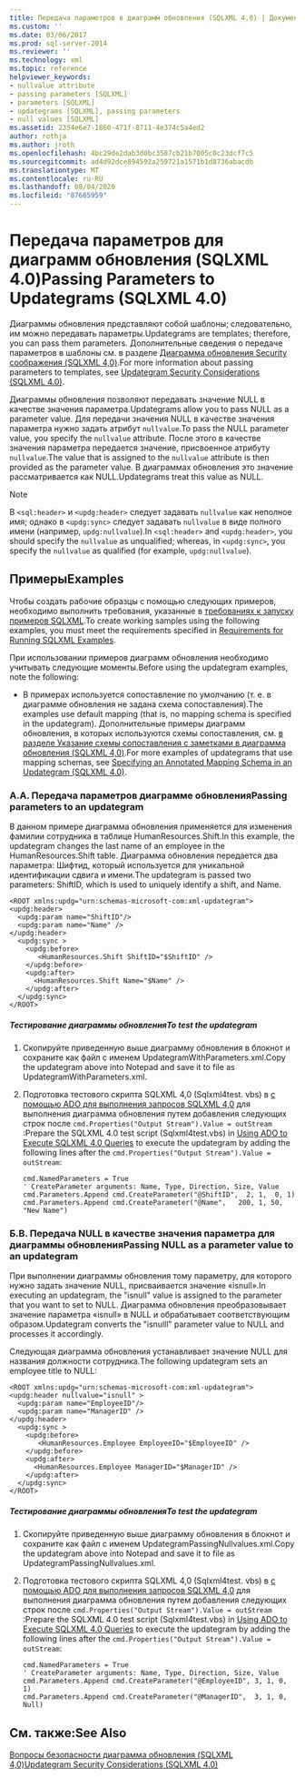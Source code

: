 ```yaml
---
title: Передача параметров в диаграмм обновления (SQLXML 4,0) | Документация Майкрософт
ms.custom: ''
ms.date: 03/06/2017
ms.prod: sql-server-2014
ms.reviewer: ''
ms.technology: xml
ms.topic: reference
helpviewer_keywords:
- nullvalue attribute
- passing parameters [SQLXML]
- parameters [SQLXML]
- updategrams [SQLXML], passing parameters
- null values [SQLXML]
ms.assetid: 2354e6e7-1860-471f-8711-4e374c5a4ed2
author: rothja
ms.author: jroth
ms.openlocfilehash: 4bc29de2dab3d0bc3587cb21b7005c0c23dcf7c5
ms.sourcegitcommit: ad4d92dce894592a259721a1571b1d8736abacdb
ms.translationtype: MT
ms.contentlocale: ru-RU
ms.lasthandoff: 08/04/2020
ms.locfileid: "87665959"
---
```

# <a name="passing-parameters-to-updategrams-sqlxml-40"></a><span data-ttu-id="e5bb3-102">Передача параметров для диаграмм обновления (SQLXML 4.0)</span><span class="sxs-lookup"><span data-stu-id="e5bb3-102">Passing Parameters to Updategrams (SQLXML 4.0)</span></span>
  <span data-ttu-id="e5bb3-103">Диаграммы обновления представляют собой шаблоны; следовательно, им можно передавать параметры.</span><span class="sxs-lookup"><span data-stu-id="e5bb3-103">Updategrams are templates; therefore, you can pass them parameters.</span></span> <span data-ttu-id="e5bb3-104">Дополнительные сведения о передаче параметров в шаблоны см. в разделе [Диаграмма обновления Security соображения &#40;SQLXML 4,0&#41;](../security/updategram-security-considerations-sqlxml-4-0.md).</span><span class="sxs-lookup"><span data-stu-id="e5bb3-104">For more information about passing parameters to templates, see [Updategram Security Considerations &#40;SQLXML 4.0&#41;](../security/updategram-security-considerations-sqlxml-4-0.md).</span></span>  
  
 <span data-ttu-id="e5bb3-105">Диаграммы обновления позволяют передавать значение NULL в качестве значения параметра.</span><span class="sxs-lookup"><span data-stu-id="e5bb3-105">Updategrams allow you to pass NULL as a parameter value.</span></span> <span data-ttu-id="e5bb3-106">Для передачи значения NULL в качестве значения параметра нужно задать атрибут `nullvalue`.</span><span class="sxs-lookup"><span data-stu-id="e5bb3-106">To pass the NULL parameter value, you specify the `nullvalue` attribute.</span></span> <span data-ttu-id="e5bb3-107">После этого в качестве значения параметра передается значение, присвоенное атрибуту `nullvalue`.</span><span class="sxs-lookup"><span data-stu-id="e5bb3-107">The value that is assigned to the `nullvalue` attribute is then provided as the parameter value.</span></span> <span data-ttu-id="e5bb3-108">В диаграммах обновления это значение рассматривается как NULL.</span><span class="sxs-lookup"><span data-stu-id="e5bb3-108">Updategrams treat this value as NULL.</span></span>  
  
> [!NOTE]  
>  <span data-ttu-id="e5bb3-109">В `<sql:header>` и `<updg:header>` следует задавать `nullvalue` как неполное имя; однако в `<updg:sync>` следует задавать `nullvalue` в виде полного имени (например, `updg:nullvalue`).</span><span class="sxs-lookup"><span data-stu-id="e5bb3-109">In `<sql:header>` and `<updg:header>`, you should specify the `nullvalue` as unqualified; whereas, in `<updg:sync>`, you specify the `nullvalue` as qualified (for example, `updg:nullvalue`).</span></span>  
  
## <a name="examples"></a><span data-ttu-id="e5bb3-110">Примеры</span><span class="sxs-lookup"><span data-stu-id="e5bb3-110">Examples</span></span>  
 <span data-ttu-id="e5bb3-111">Чтобы создать рабочие образцы с помощью следующих примеров, необходимо выполнить требования, указанные в [требованиях к запуску примеров SQLXML](../../sqlxml/requirements-for-running-sqlxml-examples.md).</span><span class="sxs-lookup"><span data-stu-id="e5bb3-111">To create working samples using the following examples, you must meet the requirements specified in [Requirements for Running SQLXML Examples](../../sqlxml/requirements-for-running-sqlxml-examples.md).</span></span>  
  
 <span data-ttu-id="e5bb3-112">При использовании примеров диаграмм обновления необходимо учитывать следующие моменты.</span><span class="sxs-lookup"><span data-stu-id="e5bb3-112">Before using the updategram examples, note the following:</span></span>  
  
-   <span data-ttu-id="e5bb3-113">В примерах используется сопоставление по умолчанию (т. е. в диаграмме обновления не задана схема сопоставления).</span><span class="sxs-lookup"><span data-stu-id="e5bb3-113">The examples use default mapping (that is, no mapping schema is specified in the updategram).</span></span> <span data-ttu-id="e5bb3-114">Дополнительные примеры диаграмм обновления, в которых используются схемы сопоставления, см. [в разделе Указание схемы сопоставления с заметками в диаграмма обновления &#40;SQLXML 4,0&#41;](specifying-an-annotated-mapping-schema-in-an-updategram-sqlxml-4-0.md).</span><span class="sxs-lookup"><span data-stu-id="e5bb3-114">For more examples of updategrams that use mapping schemas, see [Specifying an Annotated Mapping Schema in an Updategram &#40;SQLXML 4.0&#41;](specifying-an-annotated-mapping-schema-in-an-updategram-sqlxml-4-0.md).</span></span>  
  
### <a name="a-passing-parameters-to-an-updategram"></a><span data-ttu-id="e5bb3-115">A.</span><span class="sxs-lookup"><span data-stu-id="e5bb3-115">A.</span></span> <span data-ttu-id="e5bb3-116">Передача параметров диаграмме обновления</span><span class="sxs-lookup"><span data-stu-id="e5bb3-116">Passing parameters to an updategram</span></span>  
 <span data-ttu-id="e5bb3-117">В данном примере диаграмма обновления применяется для изменения фамилии сотрудника в таблице HumanResources.Shift.</span><span class="sxs-lookup"><span data-stu-id="e5bb3-117">In this example, the updategram changes the last name of an employee in the HumanResources.Shift table.</span></span> <span data-ttu-id="e5bb3-118">Диаграмма обновления передается два параметра: Шифтид, который используется для уникальной идентификации сдвига и имени.</span><span class="sxs-lookup"><span data-stu-id="e5bb3-118">The updategram is passed two parameters: ShiftID, which is used to uniquely identify a shift, and Name.</span></span>  
  
```  
<ROOT xmlns:updg="urn:schemas-microsoft-com:xml-updategram">  
<updg:header>  
  <updg:param name="ShiftID"/>  
  <updg:param name="Name" />  
</updg:header>  
  <updg:sync >  
    <updg:before>  
       <HumanResources.Shift ShiftID="$ShiftID" />  
    </updg:before>  
    <updg:after>  
      <HumanResources.Shift Name="$Name" />  
    </updg:after>  
  </updg:sync>  
</ROOT>  
```  
  
##### <a name="to-test-the-updategram"></a><span data-ttu-id="e5bb3-119">Тестирование диаграммы обновления</span><span class="sxs-lookup"><span data-stu-id="e5bb3-119">To test the updategram</span></span>  
  
1.  <span data-ttu-id="e5bb3-120">Скопируйте приведенную выше диаграмму обновления в блокнот и сохраните как файл с именем UpdategramWithParameters.xml.</span><span class="sxs-lookup"><span data-stu-id="e5bb3-120">Copy the updategram above into Notepad and save it to file as UpdategramWithParameters.xml.</span></span>  
  
2.  <span data-ttu-id="e5bb3-121">Подготовка тестового скрипта SQLXML 4,0 (Sqlxml4test. vbs) в [с помощью ADO для выполнения запросов SQLXML 4,0](../../sqlxml/using-ado-to-execute-sqlxml-4-0-queries.md) для выполнения диаграмма обновления путем добавления следующих строк после `cmd.Properties("Output Stream").Value = outStream` :</span><span class="sxs-lookup"><span data-stu-id="e5bb3-121">Prepare the SQLXML 4.0 test script (Sqlxml4test.vbs) in [Using ADO to Execute SQLXML 4.0 Queries](../../sqlxml/using-ado-to-execute-sqlxml-4-0-queries.md) to execute the updategram by adding the following lines after the `cmd.Properties("Output Stream").Value = outStream`:</span></span>  
  
    ```  
    cmd.NamedParameters = True  
    ' CreateParameter arguments: Name, Type, Direction, Size, Value  
    cmd.Parameters.Append cmd.CreateParameter("@ShiftID",  2, 1,  0, 1)  
    cmd.Parameters.Append cmd.CreateParameter("@Name",   200, 1, 50, "New Name")  
    ```  
  
### <a name="b-passing-null-as-a-parameter-value-to-an-updategram"></a><span data-ttu-id="e5bb3-122">Б.</span><span class="sxs-lookup"><span data-stu-id="e5bb3-122">B.</span></span> <span data-ttu-id="e5bb3-123">Передача NULL в качестве значения параметра для диаграммы обновления</span><span class="sxs-lookup"><span data-stu-id="e5bb3-123">Passing NULL as a parameter value to an updategram</span></span>  
 <span data-ttu-id="e5bb3-124">При выполнении диаграммы обновления тому параметру, для которого нужно задать значение NULL, присваивается значение «isnull».</span><span class="sxs-lookup"><span data-stu-id="e5bb3-124">In executing an updategram, the "isnull" value is assigned to the parameter that you want to set to NULL.</span></span> <span data-ttu-id="e5bb3-125">Диаграмма обновления преобразовывает значение параметра «isnull» в NULL и обрабатывает соответствующим образом.</span><span class="sxs-lookup"><span data-stu-id="e5bb3-125">Updategram converts the "isnulll" parameter value to NULL and processes it accordingly.</span></span>  
  
 <span data-ttu-id="e5bb3-126">Следующая диаграмма обновления устанавливает значение NULL для названия должности сотрудника.</span><span class="sxs-lookup"><span data-stu-id="e5bb3-126">The following updategram sets an employee title to NULL:</span></span>  
  
```  
<ROOT xmlns:updg="urn:schemas-microsoft-com:xml-updategram">  
<updg:header nullvalue="isnull" >  
  <updg:param name="EmployeeID"/>  
  <updg:param name="ManagerID" />  
</updg:header>  
  <updg:sync >  
    <updg:before>  
       <HumanResources.Employee EmployeeID="$EmployeeID" />  
    </updg:before>  
    <updg:after>  
      <HumanResources.Employee ManagerID="$ManagerID" />  
    </updg:after>  
  </updg:sync>  
</ROOT>  
```  
  
##### <a name="to-test-the-updategram"></a><span data-ttu-id="e5bb3-127">Тестирование диаграммы обновления</span><span class="sxs-lookup"><span data-stu-id="e5bb3-127">To test the updategram</span></span>  
  
1.  <span data-ttu-id="e5bb3-128">Скопируйте приведенную выше диаграмму обновления в блокнот и сохраните как файл с именем UpdategramPassingNullvalues.xml.</span><span class="sxs-lookup"><span data-stu-id="e5bb3-128">Copy the updategram above into Notepad and save it to file as UpdategramPassingNullvalues.xml.</span></span>  
  
2.  <span data-ttu-id="e5bb3-129">Подготовка тестового скрипта SQLXML 4,0 (Sqlxml4test. vbs) в [с помощью ADO для выполнения запросов SQLXML 4,0](../../sqlxml/using-ado-to-execute-sqlxml-4-0-queries.md) для выполнения диаграмма обновления путем добавления следующих строк после `cmd.Properties("Output Stream").Value = outStream` :</span><span class="sxs-lookup"><span data-stu-id="e5bb3-129">Prepare the SQLXML 4.0 test script (Sqlxml4test.vbs) in [Using ADO to Execute SQLXML 4.0 Queries](../../sqlxml/using-ado-to-execute-sqlxml-4-0-queries.md) to execute the updategram by adding the following lines after the `cmd.Properties("Output Stream").Value = outStream`:</span></span>  
  
    ```  
    cmd.NamedParameters = True  
    ' CreateParameter arguments: Name, Type, Direction, Size, Value   
    cmd.Parameters.Append cmd.CreateParameter("@EmployeeID", 3, 1, 0, 1)  
    cmd.Parameters.Append cmd.CreateParameter("@ManagerID",  3, 1, 0, Null)  
    ```  
  
## <a name="see-also"></a><span data-ttu-id="e5bb3-130">См. также:</span><span class="sxs-lookup"><span data-stu-id="e5bb3-130">See Also</span></span>  
 [<span data-ttu-id="e5bb3-131">Вопросы безопасности диаграмма обновления &#40;SQLXML 4,0&#41;</span><span class="sxs-lookup"><span data-stu-id="e5bb3-131">Updategram Security Considerations &#40;SQLXML 4.0&#41;</span></span>](../security/updategram-security-considerations-sqlxml-4-0.md)  
  
  
